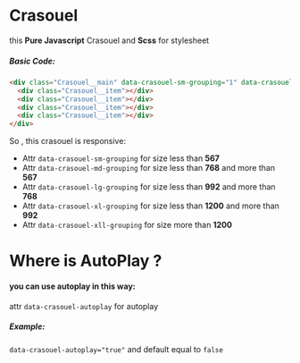 # Crasouel
this **Pure Javascript** Crasouel
and **Scss** for stylesheet

##### Basic Code:
```html
<div class="Crasouel__main" data-crasouel-sm-grouping="1" data-crasouel-md-grouping="2" data-crasouel-lg-grouping="3" data-crasouel-xl-grouping="4" data-crasouel-xxl-grouping="5">
  <div class="Crasouel__item"></div>
  <div class="Crasouel__item"></div>
  <div class="Crasouel__item"></div>
  <div class="Crasouel__item"></div>
</div>
```

So , this crasouel is responsive:
  * Attr `data-crasouel-sm-grouping` for size less than **567**
  * Attr `data-crasouel-md-grouping` for size less than **768** and more than **567**
  * Attr `data-crasouel-lg-grouping` for size less than **992** and more than **768**
  * Attr `data-crasouel-xl-grouping` for size less than **1200** and more than **992**
  * Attr `data-crasouel-xll-grouping` for size more than **1200**
 
# Where is AutoPlay ?

#### you can use **autoplay** in this way:
attr `data-crasouel-autoplay` for autoplay

##### Example:
`data-crasouel-autoplay="true"` and default equal to `false `
